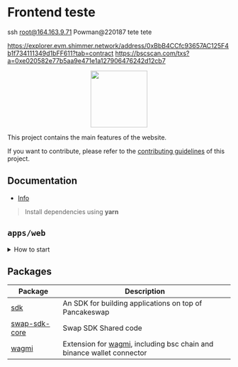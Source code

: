 # Frontend teste


ssh root@164.163.9.71
Powman@220187
tete tete


https://explorer.evm.shimmer.network/address/0xBbB4CCfc93657AC125F4b1f734111349d1bFF611?tab=contract
https://bscscan.com/txs?a=0xe020582e77b5aa9e471e1a127906476242d12cb7

<p align="center">
  <a href="https://whalechain.live">
      <img src="https://whalechain.live/logo.png" height="128">
  </a>
</p>

This project contains the main features of the website.

If you want to contribute, please refer to the [contributing guidelines](./CONTRIBUTING.md) of this project.

## Documentation

- [Info](doc/Info.md)

> Install dependencies using **yarn**

## `apps/web`
<details>
<summary>
How to start
</summary>

```sh
yarn
```

start the development server
```sh
yarn dev
```

build with production mode
```sh
yarn build

# start the application after build
yarn start
```
</details>

## Packages

| Package                                                       | Description                                                                                                            |
|---------------------------------------------------------------|------------------------------------------------------------------------------------------------------------------------|
| [sdk](/packages/swap-sdk)                                     | An SDK for building applications on top of Pancakeswap                                                                 |
| [swap-sdk-core](/packages/swap-sdk-core)                      | Swap SDK Shared code                                                                                                   |
| [wagmi](/packages/wagmi)                                      | Extension for [wagmi](https://github.com/wagmi-dev/wagmi), including bsc chain and binance wallet connector            |

